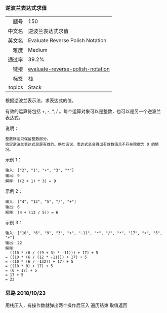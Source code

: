 ### 逆波兰表达式求值
|	|	|
|---:|:---|
|题号|150|
|中文名|逆波兰表达式求值|
|英文名|Evaluate Reverse Polish Notation|
|难度|Medium|
|通过率|39.2%|
|链接|[evaluate-reverse-polish-notation](https://leetcode-cn.com/problems/evaluate-reverse-polish-notation/description/)|
|标签|栈|
|topics|Stack|


根据逆波兰表示法，求表达式的值。

有效的运算符包括 +, -, *, / 。每个运算对象可以是整数，也可以是另一个逆波兰表达式。

说明：

	整数除法只保留整数部分。
	给定逆波兰表达式总是有效的。换句话说，表达式总会得出有效数值且不存在除数为 0 的情况。

示例 1：

```
输入: ["2", "1", "+", "3", "*"]
输出: 9
解释: ((2 + 1) * 3) = 9

```

示例 2：

```
输入: ["4", "13", "5", "/", "+"]
输出: 6
解释: (4 + (13 / 5)) = 6

```

示例 3：

```
输入: ["10", "6", "9", "3", "+", "-11", "*", "/", "*", "17", "+", "5", "+"]
输出: 22
解释: 
  ((10 * (6 / ((9 + 3) * -11))) + 17) + 5
= ((10 * (6 / (12 * -11))) + 17) + 5
= ((10 * (6 / -132)) + 17) + 5
= ((10 * 0) + 17) + 5
= (0 + 17) + 5
= 17 + 5
= 22
```



### 思路 2018/10/23
用栈压入，有操作数就弹出两个操作后压入 遍历结束 取值返回